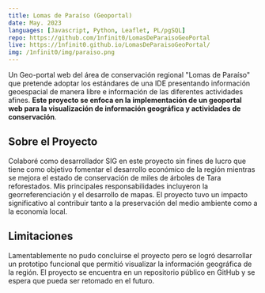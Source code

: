 ```yaml
---
title: Lomas de Paraíso (Geoportal)
date: May. 2023
languages: [Javascript, Python, Leaflet, PL/pgSQL]
repo: https://github.com/1nfinit0/LomasDeParaisoGeoPortal
live: https://1nfinit0.github.io/LomasDeParaisoGeoPortal/
img: /1nfinit0/img/paraiso.png
---
```


Un Geo-portal web del área de conservación regional "Lomas de Paraíso" que pretende adoptar los estándares de una IDE presentando información geoespacial de manera libre e información de las diferentes actividades afines. **Este proyecto se enfoca en la implementación de un geoportal web para la visualización de información geográfica y actividades de conservación**.

## Sobre el Proyecto

Colaboré como desarrollador SIG en este proyecto sin fines de lucro que tiene como objetivo fomentar el desarrollo económico de la región mientras se mejora el estado de conservación de miles de árboles de Tara reforestados. Mis principales responsabilidades incluyeron la georreferenciación y el desarrollo de mapas. El proyecto tuvo un impacto significativo al contribuir tanto a la preservación del medio ambiente como a la economía local.

## Limitaciones

Lamentablemente no pudo concluirse el proyecto pero se logró desarrollar un prototipo funcional que permitió visualizar la información geográfica de la región. El proyecto se encuentra en un repositorio público en GitHub y se espera que pueda ser retomado en el futuro.

